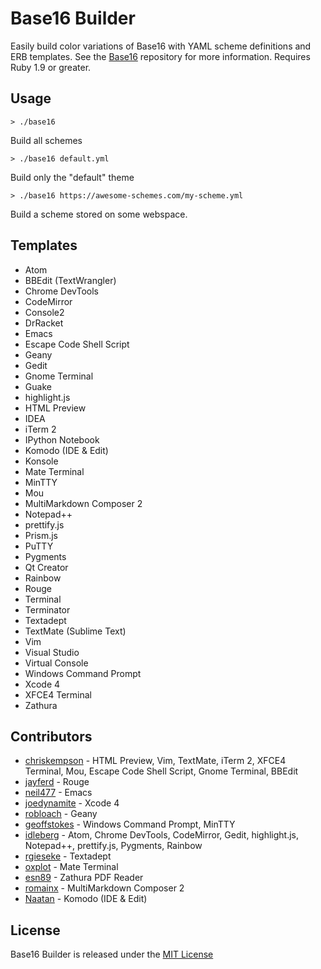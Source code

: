 # Base16 Builder
Easily build color variations of Base16 with YAML scheme definitions and ERB templates.
See the [Base16](https://github.com/chriskempson/base16) repository for more information.
Requires Ruby 1.9 or greater.

## Usage
    > ./base16
Build all schemes

    > ./base16 default.yml
Build only the "default" theme

    > ./base16 https://awesome-schemes.com/my-scheme.yml
Build a scheme stored on some webspace.

## Templates
* Atom
* BBEdit (TextWrangler)
* Chrome DevTools
* CodeMirror
* Console2
* DrRacket
* Emacs
* Escape Code Shell Script
* Geany
* Gedit
* Gnome Terminal
* Guake
* highlight.js
* HTML Preview
* IDEA
* iTerm 2
* IPython Notebook
* Komodo (IDE & Edit)
* Konsole
* Mate Terminal
* MinTTY
* Mou
* MultiMarkdown Composer 2
* Notepad++
* prettify.js
* Prism.js
* PuTTY
* Pygments
* Qt Creator
* Rainbow
* Rouge
* Terminal
* Terminator
* Textadept
* TextMate (Sublime Text)
* Vim
* Visual Studio
* Virtual Console
* Windows Command Prompt
* Xcode 4
* XFCE4 Terminal
* Zathura

## Contributors
* [chriskempson](https://github.com/chriskempson) - HTML Preview, Vim, TextMate, iTerm 2, XFCE4 Terminal, Mou, Escape Code Shell Script, Gnome Terminal, BBEdit
* [jayferd](https://github.com/jayferd) - Rouge
* [neil477](https://github.com/neil477) - Emacs
* [joedynamite](https://github.com/joedynamite) - Xcode 4
* [robloach](https://github.com/robloach) - Geany
* [geoffstokes](https://github.com/geoffstokes) - Windows Command Prompt, MinTTY
* [idleberg](https://github.com/idleberg) - Atom, Chrome DevTools, CodeMirror, Gedit, highlight.js, Notepad++, prettify.js, Pygments, Rainbow
* [rgieseke](https://github.com/rgieseke) - Textadept
* [oxplot](https://github.com/oxplot) - Mate Terminal
* [esn89](https://github.com/esn89) - Zathura PDF Reader
* [romainx](https://github.com/romainx) - MultiMarkdown Composer 2
* [Naatan](https://github.com/Naatan) - Komodo (IDE & Edit)

## License
Base16 Builder is released under the [MIT License](https://github.com/chriskempson/base16-builder/blob/master/LICENSE.md)
